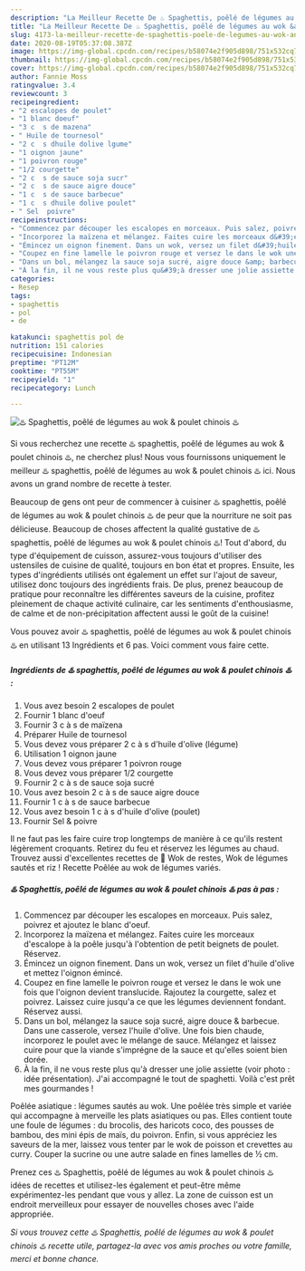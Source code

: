 ```yaml
---
description: "La Meilleur Recette De ♨️ Spaghettis, poêlé de légumes au wok &amp;amp; poulet chinois ♨️"
title: "La Meilleur Recette De ♨️ Spaghettis, poêlé de légumes au wok &amp;amp; poulet chinois ♨️"
slug: 4173-la-meilleur-recette-de-spaghettis-poele-de-legumes-au-wok-and-amp-poulet-chinois
date: 2020-08-19T05:37:08.387Z
image: https://img-global.cpcdn.com/recipes/b58074e2f905d898/751x532cq70/♨️-spaghettis-poele-de-legumes-au-wok-poulet-chinois-♨️-photo-principale-de-la-recette.jpg
thumbnail: https://img-global.cpcdn.com/recipes/b58074e2f905d898/751x532cq70/♨️-spaghettis-poele-de-legumes-au-wok-poulet-chinois-♨️-photo-principale-de-la-recette.jpg
cover: https://img-global.cpcdn.com/recipes/b58074e2f905d898/751x532cq70/♨️-spaghettis-poele-de-legumes-au-wok-poulet-chinois-♨️-photo-principale-de-la-recette.jpg
author: Fannie Moss
ratingvalue: 3.4
reviewcount: 3
recipeingredient:
- "2 escalopes de poulet"
- "1 blanc doeuf"
- "3 c  s de mazena"
- " Huile de tournesol"
- "2 c  s dhuile dolive lgume"
- "1 oignon jaune"
- "1 poivron rouge"
- "1/2 courgette"
- "2 c  s de sauce soja sucr"
- "2 c  s de sauce aigre douce"
- "1 c  s de sauce barbecue"
- "1 c  s dhuile dolive poulet"
- " Sel  poivre"
recipeinstructions:
- "Commencez par découper les escalopes en morceaux. Puis salez, poivrez et ajoutez le blanc d&#39;oeuf."
- "Incorporez la maïzena et mélangez. Faites cuire les morceaux d&#39;escalope à la poêle jusqu&#39;à l&#39;obtention de petit beignets de poulet. Réservez."
- "Émincez un oignon finement. Dans un wok, versez un filet d&#39;huile d&#39;olive et mettez l&#39;oignon émincé."
- "Coupez en fine lamelle le poivron rouge et versez le dans le wok une fois que l&#39;oignon devient translucide. Rajoutez la courgette, salez et poivrez. Laissez cuire jusqu&#39;a ce que les légumes deviennent fondant. Réservez aussi."
- "Dans un bol, mélangez la sauce soja sucré, aigre douce &amp; barbecue. Dans une casserole, versez l&#39;huile d&#39;olive. Une fois bien chaude, incorporez le poulet avec le mélange de sauce. Mélangez et laissez cuire pour que la viande s&#39;imprégne de la sauce et qu&#39;elles soient bien dorée."
- "À la fin, il ne vous reste plus qu&#39;à dresser une jolie assiette (voir photo : idée présentation). J&#39;ai accompagné le tout de spaghetti. Voilà c&#39;est prêt mes gourmandes !"
categories:
- Resep
tags:
- spaghettis
- pol
- de

katakunci: spaghettis pol de 
nutrition: 151 calories
recipecuisine: Indonesian
preptime: "PT12M"
cooktime: "PT55M"
recipeyield: "1"
recipecategory: Lunch

---
```



![♨️ Spaghettis, poêlé de légumes au wok &amp; poulet chinois ♨️](https://img-global.cpcdn.com/recipes/b58074e2f905d898/751x532cq70/♨️-spaghettis-poele-de-legumes-au-wok-poulet-chinois-♨️-photo-principale-de-la-recette.jpg)

Si vous recherchez une recette ♨️ spaghettis, poêlé de légumes au wok &amp; poulet chinois ♨️, ne cherchez plus! Nous vous fournissons uniquement le meilleur ♨️ spaghettis, poêlé de légumes au wok &amp; poulet chinois ♨️ ici. Nous avons un grand nombre de recette à tester.

Beaucoup de gens ont peur de commencer à cuisiner ♨️ spaghettis, poêlé de légumes au wok &amp; poulet chinois ♨️ de peur que la nourriture ne soit pas délicieuse. Beaucoup de choses affectent la qualité gustative de ♨️ spaghettis, poêlé de légumes au wok &amp; poulet chinois ♨️! Tout d'abord, du type d'équipement de cuisson, assurez-vous toujours d'utiliser des ustensiles de cuisine de qualité, toujours en bon état et propres. Ensuite, les types d'ingrédients utilisés ont également un effet sur l'ajout de saveur, utilisez donc toujours des ingrédients frais. De plus, prenez beaucoup de pratique pour reconnaître les différentes saveurs de la cuisine, profitez pleinement de chaque activité culinaire, car les sentiments d'enthousiasme, de calme et de non-précipitation affectent aussi le goût de la cuisine!

<!--inarticleads1-->

Vous pouvez avoir ♨️ spaghettis, poêlé de légumes au wok &amp; poulet chinois ♨️ en utilisant 13 Ingrédients et 6 pas. Voici comment vous faire cette.

##### Ingrédients de ♨️ spaghettis, poêlé de légumes au wok &amp; poulet chinois ♨️ :

1. Vous avez besoin 2 escalopes de poulet
1. Fournir 1 blanc d&#39;oeuf
1. Fournir 3 c à s de maïzena
1. Préparer  Huile de tournesol
1. Vous devez vous préparer 2 c à s d&#39;huile d&#39;olive (légume)
1. Utilisation 1 oignon jaune
1. Vous devez vous préparer 1 poivron rouge
1. Vous devez vous préparer 1/2 courgette
1. Fournir 2 c à s de sauce soja sucré
1. Vous avez besoin 2 c à s de sauce aigre douce
1. Fournir 1 c à s de sauce barbecue
1. Vous avez besoin 1 c à s d&#39;huile d&#39;olive (poulet)
1. Fournir  Sel &amp; poivre


Il ne faut pas les faire cuire trop longtemps de manière à ce qu&#39;ils restent légèrement croquants. Retirez du feu et réservez les légumes au chaud. Trouvez aussi d&#39;excellentes recettes de 🌺 Wok de restes, Wok de légumes sautés et riz ! Recette Poêlée au wok de légumes variés. 

<!--inarticleads2-->

##### ♨️ Spaghettis, poêlé de légumes au wok &amp; poulet chinois ♨️ pas à pas :

1. Commencez par découper les escalopes en morceaux. Puis salez, poivrez et ajoutez le blanc d&#39;oeuf.
1. Incorporez la maïzena et mélangez. Faites cuire les morceaux d&#39;escalope à la poêle jusqu&#39;à l&#39;obtention de petit beignets de poulet. Réservez.
1. Émincez un oignon finement. Dans un wok, versez un filet d&#39;huile d&#39;olive et mettez l&#39;oignon émincé.
1. Coupez en fine lamelle le poivron rouge et versez le dans le wok une fois que l&#39;oignon devient translucide. Rajoutez la courgette, salez et poivrez. Laissez cuire jusqu&#39;a ce que les légumes deviennent fondant. Réservez aussi.
1. Dans un bol, mélangez la sauce soja sucré, aigre douce &amp; barbecue. Dans une casserole, versez l&#39;huile d&#39;olive. Une fois bien chaude, incorporez le poulet avec le mélange de sauce. Mélangez et laissez cuire pour que la viande s&#39;imprégne de la sauce et qu&#39;elles soient bien dorée.
1. À la fin, il ne vous reste plus qu&#39;à dresser une jolie assiette (voir photo : idée présentation). J&#39;ai accompagné le tout de spaghetti. Voilà c&#39;est prêt mes gourmandes !


Poêlée asiatique : légumes sautés au wok. Une poêlée très simple et variée qui accompagne à merveille les plats asiatiques ou pas. Elles contient toute une foule de légumes : du brocolis, des haricots coco, des pousses de bambou, des mini épis de maïs, du poivron. Enfin, si vous appréciez les saveurs de la mer, laissez vous tenter par le wok de poisson et crevettes au curry. Couper la sucrine ou une autre salade en fines lamelles de ½ cm. 

<!--inarticleads1-->

<p>
Prenez ces ♨️ Spaghettis, poêlé de légumes au wok &amp; poulet chinois ♨️ idées de recettes et utilisez-les également et peut-être même expérimentez-les pendant que vous y allez. La zone de cuisson est un endroit merveilleux pour essayer de nouvelles choses avec l'aide appropriée.
</p>

<p>
<i>Si vous trouvez cette ♨️ Spaghettis, poêlé de légumes au wok &amp; poulet chinois ♨️ recette utile, partagez-la avec vos amis proches ou votre famille, merci et bonne chance.</i>
</p>

